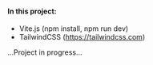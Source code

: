 #### In this project:

- Vite.js (npm install, npm run dev)
- TailwindCSS (https://tailwindcss.com)


...Project in progress...
